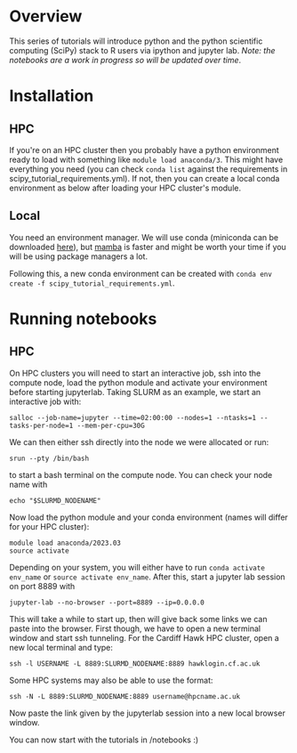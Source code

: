# Overview
This series of tutorials will introduce python and the python scientific computing (SciPy) stack to R users via ipython and jupyter lab. *Note: the notebooks are a work in progress so will be updated over time*.

# Installation

## HPC
If you're on an HPC cluster then you probably have a python environment ready to load with something like `module load anaconda/3`. This might have everything you need (you can check `conda list` against the requirements in scipy_tutorial_requirements.yml). If not, then you can create a local conda environment as below after loading your HPC cluster's module.

## Local

You need an environment manager. We will use conda (miniconda can be downloaded [here](https://docs.conda.io/en/latest/miniconda.html)), but [mamba](https://mamba.readthedocs.io/en/latest/installation.html) is faster and might be worth your time if you will be using package managers a lot.

Following this, a new conda environment can be created with `conda env create -f scipy_tutorial_requirements.yml`.

# Running notebooks

## HPC

On HPC clusters you will need to start an interactive job, ssh into the compute node, load the python module and activate your environment before starting jupyterlab. Taking SLURM as an example, we start an interactive job with:

```
salloc --job-name=jupyter --time=02:00:00 --nodes=1 --ntasks=1 --tasks-per-node=1 --mem-per-cpu=30G
```

We can then either ssh directly into the node we were allocated or run:

```
srun --pty /bin/bash
```

to start a bash terminal on the compute node. You can check your node name with

```
echo "$SLURMD_NODENAME"
```

Now load the python module and your conda environment (names will differ for your HPC cluster):

```
module load anaconda/2023.03
source activate
```

Depending on your system, you will either have to run `conda activate env_name` or `source activate env_name`. After this, start a jupyter lab session on port 8889 with

```
jupyter-lab --no-browser --port=8889 --ip=0.0.0.0
```

This will take a while to start up, then will give back some links we can paste into the browser. First though, we have to open a new terminal window and start ssh tunneling. For the Cardiff Hawk HPC cluster, open a new local terminal and type: 

```
ssh -l USERNAME -L 8889:SLURMD_NODENAME:8889 hawklogin.cf.ac.uk
```

Some HPC systems may also be able to use the format:

```
ssh -N -L 8889:SLURMD_NODENAME:8889 username@hpcname.ac.uk
```

Now paste the link given by the jupyterlab session into a new local browser window.

You can now start with the tutorials in /notebooks :)
